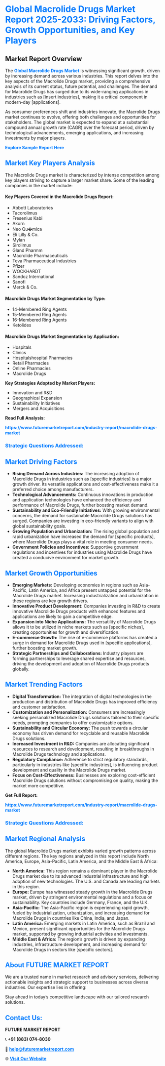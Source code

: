 <h1 style="color: #007BFF;">Global Macrolide Drugs Market Report 2025-2033: Driving Factors, Growth Opportunities, and Key Players</h1>

<section id="overview">
<h2>Market Report Overview</h2>
<p>The <a href="https://www.futuremarketreport.com/industry-report/macrolide-drugs-market" style="color: #007BFF; text-decoration: none;"><strong>Global Macrolide Drugs Market</strong></a> is witnessing significant growth, driven by increasing demand across various industries. This report delves into the key aspects of the Macrolide Drugs market, providing a comprehensive analysis of its current status, future potential, and challenges. The demand for Macrolide Drugs has surged due to its wide-ranging applications in industries such as [insert industries], making it a critical component in modern-day [applications].</p>
<p>As consumer preferences shift and industries innovate, the Macrolide Drugs market continues to evolve, offering both challenges and opportunities for stakeholders. The global market is expected to expand at a substantial compound annual growth rate (CAGR) over the forecast period, driven by technological advancements, emerging applications, and increasing investments by major players.</p>
</section>

<section id="overview">
<p><a href="https://www.futuremarketreport.com/request-sample/reportId=125461" style="color: #007BFF; text-decoration: none;"><strong>Explore Sample Report Here</strong></a></p>
</section>

<section id="key-players">
<h2 style="color: #007BFF;">Market Key Players Analysis</h2>
<p>The Macrolide Drugs market is characterized by intense competition among key players striving to capture a larger market share. Some of the leading companies in the market include:</p>
<h4>Key Players Covered in the Macrolide Drugs Report:</h4>
<ul><li>Abbott Laboratories</li><li>Tacorolimus</li><li>Fresenius Kabi</li><li>Akorn</li><li>Neo Qu�mica</li><li>Eli Lilly &amp; Co.</li><li>Mylan</li><li>Sirolimus</li><li>Gland Pharmm</li><li>Macrolide Pharmaceuticals</li><li>Teva Pharmaceutical Industries</li><li>Pfizer</li><li>WOCKHARDT</li><li>Sandoz International</li><li>Sanofi</li><li>Merck &amp; Co.</li></ul>
<h4>Macrolide Drugs Market Segmentation by Type:</h4>
<ul><li>14-Membered Ring Agents</li><li>15-Membered Ring Agents</li><li>16-Membered Ring Agents</li><li>Ketolides</li></ul>

<h4>Macrolide Drugs Market Segmentation by Application:</h4>
<ul><li>Hospitals</li><li>Clinics</li><li>Hospitalshospital Pharmacies</li><li>Retail Pharmacies</li><li>Online Pharmacies</li><li>Macrolide Drugs</li></ul>
<p><strong>Key Strategies Adopted by Market Players:</strong></p>
<ul>
<li>Innovation and R&D</li>
<li>Geographical Expansion</li>
<li>Sustainability Initiatives</li>
<li>Mergers and Acquisitions</li>
</ul>
</section>

<section>
<p><strong>Read Full Analysis: </strong></p><a href="https://www.futuremarketreport.com/industry-report/macrolide-drugs-market" style="color: #007BFF; text-decoration: none;"><strong>https://www.futuremarketreport.com/industry-report/macrolide-drugs-market</strong></a>
<h3 style="color: #007BFF;">Strategic Questions Addressed:</h3>
</section>

<section id="driving-factors">
<h2 style="color: #007BFF;">Market Driving Factors</h2>
<ul>
<li><strong>Rising Demand Across Industries:</strong> The increasing adoption of Macrolide Drugs in industries such as [specific industries] is a major growth driver. Its versatile applications and cost-effectiveness make it a preferred choice among manufacturers.</li>
<li><strong>Technological Advancements:</strong> Continuous innovations in production and application technologies have enhanced the efficiency and performance of Macrolide Drugs, further boosting market demand.</li>
<li><strong>Sustainability and Eco-Friendly Initiatives:</strong> With growing environmental concerns, the demand for sustainable Macrolide Drugs solutions has surged. Companies are investing in eco-friendly variants to align with global sustainability goals.</li>
<li><strong>Growing Population and Urbanization:</strong> The rising global population and rapid urbanization have increased the demand for [specific products], where Macrolide Drugs plays a vital role in meeting consumer needs.</li>
<li><strong>Government Policies and Incentives:</strong> Supportive government regulations and incentives for industries using Macrolide Drugs have created a conducive environment for market growth.</li>
</ul>
</section>

<section id="growth-opportunities">
<h2 style="color: #007BFF;">Market Growth Opportunities</h2>
<ul>
<li><strong>Emerging Markets:</strong> Developing economies in regions such as Asia-Pacific, Latin America, and Africa present untapped potential for the Macrolide Drugs market. Increasing industrialization and urbanization in these regions are key growth drivers.</li>
<li><strong>Innovative Product Development:</strong> Companies investing in R&D to create innovative Macrolide Drugs products with enhanced features and applications are likely to gain a competitive edge.</li>
<li><strong>Expansion into Niche Applications:</strong> The versatility of Macrolide Drugs allows it to be utilized in niche markets such as [specific niches], creating opportunities for growth and diversification.</li>
<li><strong>E-commerce Growth:</strong> The rise of e-commerce platforms has created a surge in demand for Macrolide Drugs used in [specific applications], further boosting market growth.</li>
<li><strong>Strategic Partnerships and Collaborations:</strong> Industry players are forming partnerships to leverage shared expertise and resources, driving the development and adoption of Macrolide Drugs products globally.</li>
</ul>
</section>

<section id="trending-factors">
<h2 style="color: #007BFF;">Market Trending Factors</h2>
<ul>
<li><strong>Digital Transformation:</strong> The integration of digital technologies in the production and distribution of Macrolide Drugs has improved efficiency and customer satisfaction.</li>
<li><strong>Customization and Personalization:</strong> Consumers are increasingly seeking personalized Macrolide Drugs solutions tailored to their specific needs, prompting companies to offer customizable options.</li>
<li><strong>Sustainability and Circular Economy:</strong> The push towards a circular economy has driven demand for recyclable and reusable Macrolide Drugs solutions.</li>
<li><strong>Increased Investment in R&D:</strong> Companies are allocating significant resources to research and development, resulting in breakthroughs in Macrolide Drugs technology and applications.</li>
<li><strong>Regulatory Compliance:</strong> Adherence to strict regulatory standards, particularly in industries like [specific industries], is influencing product development and quality in the Macrolide Drugs market.</li>
<li><strong>Focus on Cost-Effectiveness:</strong> Businesses are exploring cost-efficient Macrolide Drugs solutions without compromising on quality, making the market more competitive.</li>
</ul>
</section>

<section>
<p><strong>Get Full Report: </strong></p><a href="https://www.futuremarketreport.com/industry-report/macrolide-drugs-market" style="color: #007BFF; text-decoration: none;"><strong>https://www.futuremarketreport.com/industry-report/macrolide-drugs-market</strong></a>
<h3 style="color: #007BFF;">Strategic Questions Addressed:</h3>
</section>


<section id="regional-analysis">
<h2 style="color: #007BFF;">Market Regional Analysis</h2>
<p>The global Macrolide Drugs market exhibits varied growth patterns across different regions. The key regions analyzed in this report include North America, Europe, Asia-Pacific, Latin America, and the Middle East & Africa:</p>
<ul>
<li><strong>North America:</strong> This region remains a dominant player in the Macrolide Drugs market due to its advanced industrial infrastructure and high adoption of new technologies. The U.S. and Canada are leading markets in this region.</li>
<li><strong>Europe:</strong> Europe has witnessed steady growth in the Macrolide Drugs market, driven by stringent environmental regulations and a focus on sustainability. Key countries include Germany, France, and the U.K.</li>
<li><strong>Asia-Pacific:</strong> The Asia-Pacific region is experiencing rapid growth, fueled by industrialization, urbanization, and increasing demand for Macrolide Drugs in countries like China, India, and Japan.</li>
<li><strong>Latin America:</strong> Emerging markets in Latin America, such as Brazil and Mexico, present significant opportunities for the Macrolide Drugs market, supported by growing industrial activities and investments.</li>
<li><strong>Middle East & Africa:</strong> The region’s growth is driven by expanding industries, infrastructure development, and increasing demand for Macrolide Drugs in sectors like [specific sectors].</li>
</ul>
</section>

<footer>
<h2 style="color: #007BFF;">About FUTURE MARKET REPORT</h2>
<p>We are a trusted name in market research and advisory services, delivering actionable insights and strategic support to businesses across diverse industries. Our expertise lies in offering:</p>

<p>Stay ahead in today’s competitive landscape with our tailored research solutions.</p>

<h2 style="color: #007BFF;">Contact Us:</h2>
<p><strong>FUTURE MARKET REPORT</strong></p>
<p>📞 <strong>+91 (883) 074-8030</strong></p>
<p>📧 <strong><a href="mailto:help@futuremarketreport.com" style="color: #007BFF;">help@futuremarketreport.com</a></strong></p>
<p>🌐 <strong><a href="https://www.futuremarketreport.com/" style="color: #007BFF;">Visit Our Website</a></strong></p>
</footer>
